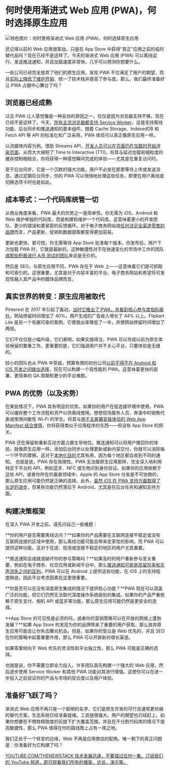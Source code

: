 # 何时使用渐进式 Web 应用 (PWA)，何时选择原生应用

![特色图片：何时使用渐进式 Web 应用 (PWA)，何时选择原生应用](https://cdn.thenewstack.io/media/2025/05/06729690-getty-images-2okyxq7vlku-unsplashb-1024x576.jpg)

还记得以前的 Web 应用很笨拙，只是在 App Store 中获得“真正”应用之前的临时替代品吗？现在已经不是这样了。今天的渐进式 Web 应用 (PWA) 可以离线运行、发送推送通知，并且加载速度非常快，几乎可以预测你想要什么。

一些公司已经完全放弃了他们的原生应用，发现 PWA 不仅满足了用户的期望，而且[实际上降低了维护开销](https://thenewstack.io/growth-of-progressive-web-apps/)、统一了技术栈并提高了参与度。那么，我们最终准备好让 PWA 占据中心舞台了吗？

## 浏览器已经成熟

过去 PWA 让人感觉像是一种妥协的原因之一，仅仅是因为浏览器支持不够。现在已经不是这样了。今天，[所有主流浏览器都支持 Service Worker](https://caniuse.com/serviceworkers)，这是支持离线功能、后台同步和推送通知的基本组件。随着 Cache Storage、IndexedDB 和 Fetch API 等 API 的标准化和广泛采用，PWA 体验可以真正像原生应用一样。

以流媒体内容为例。借助 Streams API，[开发人员可以在页面仍在加载时开始渲染页面](https://developer.mozilla.org/en-US/docs/Web/API/Streams_API)，从而大大缩短了 Time to Interactive (TTI)。将其与延迟加载和细粒度的缓存控制相结合，你将获得一种感觉瞬间完成的体验——尤其是在重复访问时。

至于后台同步，它是一个沉默的强大功能。用户不必坐在那里等待上传或发送消息。通过定期后台同步，你的 PWA 可以悄悄地处理这些任务，即使在用户离线或切换选项卡时也是如此。

## 成本等式：一个代码库统管一切

从商业角度来看，PWA 最大的优势之一是简单性。你无需为 iOS、Android 和 Web 维护单独的代码库，而是构建和维护一个代码库。这意味着更小的开发团队、更少的错误和更紧密的反馈循环。对于电子商务网站或[任何涉足全渠道零售的品牌](https://feedonomics.com/blog/omnichannel-retail/)而言，产品更新、促销和数据提取都变得更加容易。

更新也更快、更可控。你无需等待 App Store 批准每个版本。你发布后，用户下次加载 PWA 时，它就是最新的。这种敏捷性对于在快速变化的市场中工作的团队[或那些积极进行 A/B 测试的团队](https://thenewstack.io/rethinking-testing-in-production/)来说是无价的。

然后是 SEO。与原生应用不同，PWA 存在于 Web 上——这意味着它们是可抓取和可索引的。这很重要，尤其是对于内容丰富的平台、电子商务网站和希望将可发现性融入其产品中的媒体品牌而言。

## 真实世界的转变：原生应用被取代

Pinterest 在 2017 年引起了轰动，[当时它推出了 PWA，并看到核心参与度指标飙升](https://medium.com/dev-channel/a-pinterest-progressive-web-app-performance-case-study-3bd6ed2e6154)。网站停留时间增加了 40%，用户生成的广告收入增长了 44% 以上。Flipkart Lite 是另一个有据可查的案例，它使跳出率降低了一半，并使网站停留时间增加了两倍。

它们不仅仅是小幅升级，它们表明，如果实施得当，PWA 可以完成以前为原生体验保留的繁重工作。更重要的是，它们强调用户并不关心平台，只要体验是无缝的。

较小的团队也从 PWA 中受益。预算有限的初创公司[以前不得不在 Android 和 iOS 开发之间做出选择](https://adapty.io/blog/android-vs-ios-development/)，现在可以构建一个高性能的 PWA。这意味着更快的部署、更简单的 QA 周期和更少的平台难题。

## PWA 的优势（以及劣势）

在某些情况下，PWA 具有明显的优势。如果你的用户在低连接环境中使用，PWA 可以缓存整个工作流程和资产以供离线使用。想想现场服务人员、奔波中的销售代表或使用间歇性 Wi-Fi 的学生。将其与[用于主屏幕安装体验的 Web App Manifest 结合使用](https://thenewstack.io/its-time-to-build-a-progressive-web-app-heres-how/)，你将获得类似于应用程序的东西——但没有 App Store 的把关。

PWA 还在保留和重新互动方面占据主导地位。推送通知可以将用户推回你的体验，就像原生应用一样。添加后台同步以处理更新或新内容交付，你就可以消除每一个环节的摩擦。这对于[本地化目的](https://localazy.com/features/webflow-localization)尤其有用，因为每个地区都会收到不同的通知。
也就是说，PWA 存在局限性。PWA 无法像原生应用那样，完全深入地利用特定于平台的 API，例如蓝牙、NFC 或生物识别身份验证。如果你的应用依赖于这些 API，或者你所在的垂直领域中，Apple 的 App Store 分发是不可协商的，那么原生应用可能仍然是正确的选择。此外，[虽然 iOS 在 PWA 支持方面取得了长足的进步](https://brainhub.eu/library/pwa-on-ios)，但某些功能仍然落后于 Android，尤其是在后台任务和通知支持方面。

## 构建决策框架

在深入 PWA 开发之前，请先问自己一些难题：

**你的用户是否需要离线访问？**如果你的产品需要在互联网连接不稳定或没有互联网连接的区域中使用，那么离线功能可能会带来变革性的影响，而 PWA 可以提供这种功能。这对于在途、现场或连接不稳定的地区的用户尤其重要。

**推送通知会成就或破坏你的参与策略吗？**如果及时的用户重新参与至关重要，例如在电子商务、社交应用或新闻平台中，那么[推送通知可能是高留存率和无声流失之间的区别](https://www.pugpig.com/2024/09/17/mobile-matters-guide-push-notifications/)。PWA 可以在 Android 上提供这些功能，在 iOS 上的支持程度稍逊，因此平台考虑因素在这里很重要。

**你是否可以在没有深度原生集成的情况下提供核心功能？**PWA 现在可以涵盖广泛的功能，但它们仍然无法取代深度操作系统级别的集成。如果你的产品严重依赖于原生支付、相机 API 或蓝牙等功能，那么原生应用可能仍然是更安全的选择。

**App Store 的可见性是必须的吗，或者你的营销策略可以在开放的网络上蓬勃发展？**如果 App Store 的发现为你的品牌带来了重要的用户获取，那么放弃原生应用可能会让你失去曝光机会。但是，如果你的受众是 Web 优先的，并且 SEO 在你的策略中起着重要作用，那么 PWA 可以开辟新的增长渠道。

如果答案倾向于 Web 优先的灵活性和平台独立性，那么 PWA 可能是正确的选择。

也就是说，你不需要立即全力投入。许多团队首先构建一个强大的 Web 应用，然后逐步使用 Service Worker 和其他 PWA 功能对其进行增强。这使你可以在进一步投入之前验证你的产品与市场的契合度以及用户体验。

## 准备好飞跃了吗？

渐进式 Web 应用不再只是一个聪明的名字，它们是原生开发的可行且通常更优越的替代方案。生态系统已经准备就绪。工具链很强大。用户的期望也已经赶上。如果你想要在不牺牲精致度的前提下扩大覆盖范围，并且在不分割代码库的情况下提高敏捷性，那么 PWA 值得在你的路线图上占有一席之地。

我们正处于一个转变的边缘，Web 不再是应用商店的配角。唯一剩下的真正问题是：你准备好为它构建了吗？

[
YOUTUBE.COM/THENEWSTACK
技术发展迅速，不要错过任何一集。订阅我们的 YouTube
频道，即可观看我们所有的播客、访谈、演示等。
](https://youtube.com/thenewstack?sub_confirmation=1)